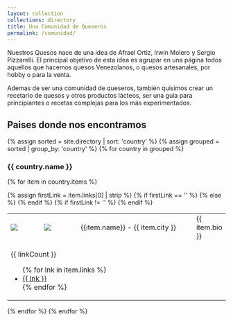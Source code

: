 ```yaml
---
layout: collection
collections: directory
title: Una Comunidad de Queseros
permalink: /comunidad/
---
```


Nuestros Quesos nace de una idea de Afrael Ortiz, Irwin Molero y Sergio Pizzarelli. El principal objetivo de esta idea es agrupar en una página todos aquellos que hacemos quesos Venezolanos, o quesos artesanales, por hobby o para la venta.

Ademas de ser una comunidad de queseros, también quisimos crear un recetario de quesos y otros productos lácteos, ser una guía para principiantes o recetas complejas para los más experimentados.

## Paises donde nos encontramos

{% assign sorted = site.directory | sort: 'country' %}
{% assign grouped = sorted | group_by: 'country' %}
{% for country in grouped %}
<h3>{{ country.name }}</h3>

  {% for item in country.items %}
  
  <table>
    <colgroup>
        <col width="18%" />
        <col width="20%" />
        <col width="63%" />
    </colgroup>
    <tbody>
        {% assign firstLink = item.links[0] | strip %}
        <tr>
            {% if firstLink == '' %}
            <td markdown="span"><img class="author-avatar u-photo" src="{{ item.image }}"/></td>
            {% else %}
            <td markdown="span"><a href="{{ firstlink }}"><img class="author-avatar u-photo" src="{{ item.image }}"/></a></td>
            {% endif %}
            <td markdown="span"> {{item.name}} - {{ item.city }}</td>
            <td markdown="span">{{ item.bio }}</td>
        </tr>
        {% if firstLink != '' %}
        <tr>
            <td colspan="3">
                <p>{{ linkCount }}</p>
                <ul>
                {% for lnk in item.links %}
                  <li> <a href="{{ lnk}}">{{ lnk }}</a> </li>
                {% endfor %}
                </ul>
            </td>
        </tr>
        {% endif %}
    </tbody>
  </table>

  {% endfor %}
{% endfor %}
